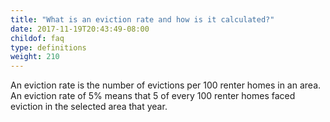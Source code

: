 ```yaml
---
title: "What is an eviction rate and how is it calculated?"
date: 2017-11-19T20:43:49-08:00
childof: faq
type: definitions
weight: 210
---
```

An eviction rate is the number of evictions per 100 renter homes in an area. An eviction rate of 5% means that 5 of every 100 renter homes faced eviction in the selected area that year.